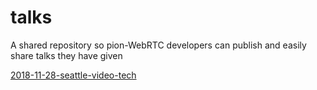 # talks
A shared repository so pion-WebRTC developers can publish and easily share talks they have given

[2018-11-28-seattle-video-tech](2018-11-28-seattle-video-tech.html)
